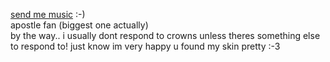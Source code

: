  [send me music](https://joel.123guestbook.com/) :-)  
apostle fan (biggest one actually)   
by the way.. i usually dont respond to crowns unless theres something else to respond to! just know im very happy u found my skin pretty :-3
